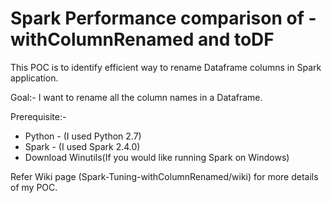 # Spark Performance comparison of -withColumnRenamed and toDF

This POC is to identify efficient way to rename Dataframe columns in Spark application.

Goal:- I want to rename all the column names in a Dataframe.

Prerequisite:-
* Python - (I used Python 2.7)
* Spark - (I used Spark 2.4.0)
* Download Winutils(If you would like  running Spark on Windows)

Refer Wiki page (Spark-Tuning-withColumnRenamed/wiki) for more details of my POC.
